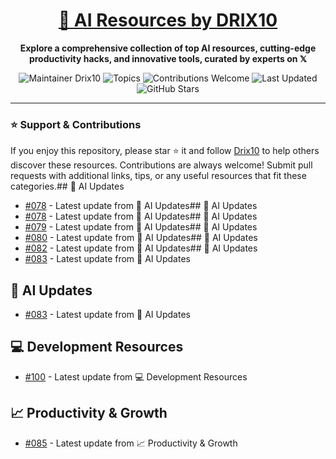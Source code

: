 <div align="center">
  <h1><a href="https://x.com/DRIX_10_" target="_blank">🚀 AI Resources by DRIX10</a></h1>
  <p><strong>Explore a comprehensive collection of top AI resources, cutting-edge productivity hacks, and innovative tools, curated by experts on 𝕏</strong></p>
</div>

<div align="center">
  <img src="https://img.shields.io/badge/Maintainer-Drix10-blue" alt="Maintainer Drix10" />
  <img src="https://img.shields.io/badge/Topics-Productivity%2C%20AI%2C%20Tips%20and%20Tricks-red" alt="Topics" />
  <img src="https://img.shields.io/badge/Contributions-Welcome-brightgreen" alt="Contributions Welcome" />
  <img src="https://img.shields.io/github/last-commit/Drix10/ai-resources?style=flat-square&color=5D6D7E" alt="Last Updated" />
  <img src="https://img.shields.io/github/stars/Drix10/ai-resources?style=social" alt="GitHub Stars" />
</div>

---

### ⭐️ Support & Contributions

If you enjoy this repository, please star ⭐️ it and follow [Drix10](https://github.com/Drix10) to help others discover these resources. Contributions are always welcome! Submit pull requests with additional links, tips, or any useful resources that fit these categories.## 🤖 AI Updates
- [#078](https://github.com/Drix10/ai-resources/blob/main/AI%20Tools%20and%20Resources/resources-078.md) - Latest update from 🤖 AI Updates## 🤖 AI Updates
- [#078](https://github.com/Drix10/ai-resources/blob/main/AI%20Tools%20and%20Resources/resources-078.md) - Latest update from 🤖 AI Updates## 🤖 AI Updates
- [#079](https://github.com/Drix10/ai-resources/blob/main/AI%20Tools%20and%20Resources/resources-079.md) - Latest update from 🤖 AI Updates## 🤖 AI Updates
- [#080](https://github.com/Drix10/ai-resources/blob/main/AI%20Tools%20and%20Resources/resources-080.md) - Latest update from 🤖 AI Updates## 🤖 AI Updates
- [#082](https://github.com/Drix10/ai-resources/blob/main/AI%20Tools%20and%20Resources/resources-082.md) - Latest update from 🤖 AI Updates## 🤖 AI Updates
- [#083](https://github.com/Drix10/ai-resources/blob/main/AI%20Tools%20and%20Resources/resources-083.md) - Latest update from 🤖 AI Updates
## 🤖 AI Updates
- [#083](https://github.com/Drix10/ai-resources/blob/main/AI%20Tools%20and%20Resources/resources-083.md) - Latest update from 🤖 AI Updates

## 💻 Development Resources
- [#100](https://github.com/Drix10/ai-resources/blob/main/Coding%20and%20Software%20Development/resources-100.md) - Latest update from 💻 Development Resources

## 📈 Productivity & Growth
- [#085](https://github.com/Drix10/ai-resources/blob/main/Productivity%20and%20Passive%20Income/resources-085.md) - Latest update from 📈 Productivity & Growth